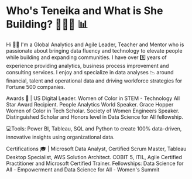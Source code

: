 # Who's Teneika and What is She Building? 👩🏽‍🏫 📊

Hi 👋🏽 I'm a Global Analytics and Agile Leader, Teacher and Mentor who is passionate about bringing data fluency and technology to elevate people while building and expanding communities. I have over 9️⃣ years of experience providing analytics, business process improvement and consulting services. I enjoy and specialize in data analyses 📉 around financial, talent and operational data and driving workforce strategies for Fortune 500 companies.

Awards 🎉 | US Digital Leader. Women of Color in STEM - Technology All Star Award Recipient. People Analytics World Speaker. Grace Hopper Women of Color in Tech Scholar. Society of Women Engineers Speaker. Distinguished Scholar and Honors level in Data Science for All fellowship.

💻Tools: Power BI, Tableau, SQL and Python to create 100% data-driven, innovative insights using organizational data.

Certifications 🎓 | Microsoft Data Analyst, Certified Scrum Master, Tableau Desktop Specialist, AWS Solution Architect. COBIT 5, ITIL, Agile Certified Practitioner and Microsoft Certified Trainer. Fellowships: Data Science for All - Empowerment and Data Science for All - Women's Summit
